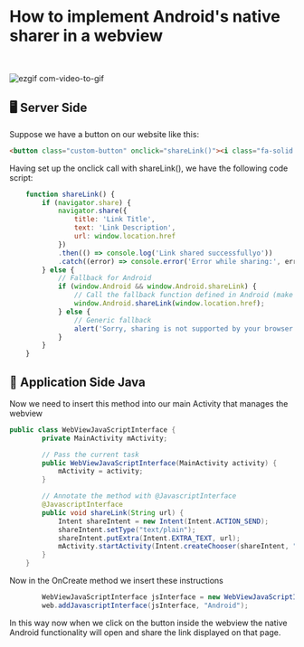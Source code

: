 # How to implement Android's native sharer in a webview
<br>


![ezgif com-video-to-gif](https://github.com/antonioalia7/android-native-sharer-webview/assets/39644570/53a99cf1-1427-46f2-b064-fc1faadc984a)



## 🖥️ Server Side
Suppose we have a button on our website like this:
```html
<button class="custom-button" onclick="shareLink()"><i class="fa-solid fa-share-nodes" style="font-size: 34px;"></i></button>
```
Having set up the onclick call with shareLink(), we have the following code script:

```javascript
    function shareLink() {
        if (navigator.share) {
            navigator.share({
                title: 'Link Title',
                text: 'Link Description',
                url: window.location.href
            })
            .then(() => console.log('Link shared successfullyo'))
            .catch((error) => console.error('Error while sharing:', error));
        } else {
            // Fallback for Android
            if (window.Android && window.Android.shareLink) {
                // Call the fallback function defined in Android (make sure the function exists in Android)
                window.Android.shareLink(window.location.href);
            } else {
                // Generic fallback
                alert('Sorry, sharing is not supported by your browser.');
            }
        }
    }
```

## 📱 Application Side Java
Now we need to insert this method into our main Activity that manages the webview
```java
public class WebViewJavaScriptInterface {
        private MainActivity mActivity;

        // Pass the current task
        public WebViewJavaScriptInterface(MainActivity activity) {
            mActivity = activity;
        }

        // Annotate the method with @JavascriptInterface
        @JavascriptInterface
        public void shareLink(String url) {
            Intent shareIntent = new Intent(Intent.ACTION_SEND);
            shareIntent.setType("text/plain");
            shareIntent.putExtra(Intent.EXTRA_TEXT, url);
            mActivity.startActivity(Intent.createChooser(shareIntent, "Share link via"));
        }
    }
```

Now in the OnCreate method we insert these instructions
```java
        WebViewJavaScriptInterface jsInterface = new WebViewJavaScriptInterface(this);
        web.addJavascriptInterface(jsInterface, "Android");

```

In this way now when we click on the button inside the webview the native Android functionality will open and share the link displayed on that page.






